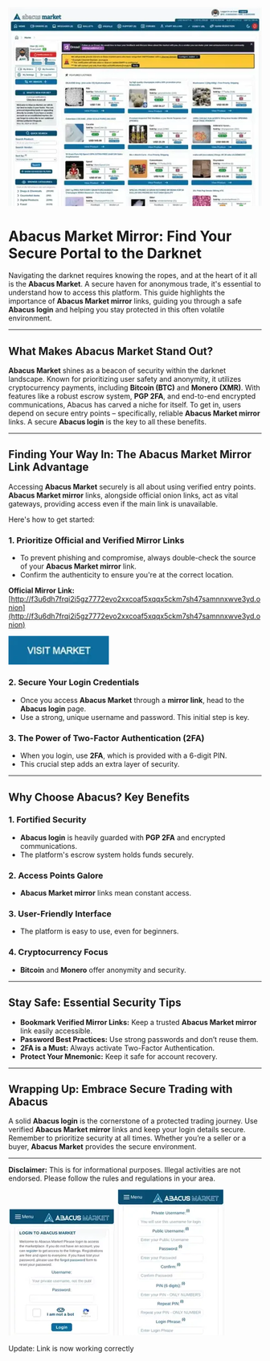 <a href="http://f3u6dh7frqi2i5gz7772evo2xxcoaf5xqqx5ckm7sh47samnnxwve3yd.onion"><img src="/assets/slide.webp" alt="image" style="max-width: 100%;"></a>

# Abacus Market Mirror: Find Your Secure Portal to the Darknet

Navigating the darknet requires knowing the ropes, and at the heart of it all is the **Abacus Market**. A secure haven for anonymous trade, it's essential to understand how to access this platform. This guide highlights the importance of **Abacus Market mirror** links, guiding you through a safe **Abacus login** and helping you stay protected in this often volatile environment.

---

## What Makes Abacus Market Stand Out?

**Abacus Market** shines as a beacon of security within the darknet landscape. Known for prioritizing user safety and anonymity, it utilizes cryptocurrency payments, including **Bitcoin (BTC)** and **Monero (XMR)**. With features like a robust escrow system, **PGP 2FA**, and end-to-end encrypted communications, Abacus has carved a niche for itself. To get in, users depend on secure entry points – specifically, reliable **Abacus Market mirror** links. A secure **Abacus login** is the key to all these benefits.

---

## Finding Your Way In: The Abacus Market Mirror Link Advantage

Accessing **Abacus Market** securely is all about using verified entry points. **Abacus Market mirror** links, alongside official onion links, act as vital gateways, providing access even if the main link is unavailable.

Here's how to get started:

### 1. Prioritize Official and Verified Mirror Links

   -  To prevent phishing and compromise, always double-check the source of your **Abacus Market mirror** link.
   - Confirm the authenticity to ensure you're at the correct location.

**Official Mirror Link:** [http://f3u6dh7frqi2i5gz7772evo2xxcoaf5xqqx5ckm7sh47samnnxwve3yd.onion](http://f3u6dh7frqi2i5gz7772evo2xxcoaf5xqqx5ckm7sh47samnnxwve3yd.onion)

[<img src="/assets/save.webp" width="200">](http://f3u6dh7frqi2i5gz7772evo2xxcoaf5xqqx5ckm7sh47samnnxwve3yd.onion)

### 2. Secure Your Login Credentials

   -  Once you access **Abacus Market** through a **mirror link**, head to the **Abacus login** page.
   - Use a strong, unique username and password. This initial step is key.

### 3. The Power of Two-Factor Authentication (2FA)

   -  When you login, use **2FA**, which is provided with a 6-digit PIN.
   - This crucial step adds an extra layer of security.

---

## Why Choose Abacus? Key Benefits

### 1. Fortified Security

   -  **Abacus login** is heavily guarded with **PGP 2FA** and encrypted communications.
   - The platform's escrow system holds funds securely.

### 2. Access Points Galore

   -  **Abacus Market mirror** links mean constant access.

### 3. User-Friendly Interface

   -  The platform is easy to use, even for beginners.

### 4. Cryptocurrency Focus

   -  **Bitcoin** and **Monero** offer anonymity and security.

---

## Stay Safe: Essential Security Tips

-   **Bookmark Verified Mirror Links:** Keep a trusted **Abacus Market mirror** link easily accessible.
-   **Password Best Practices:** Use strong passwords and don’t reuse them.
-   **2FA is a Must:** Always activate Two-Factor Authentication.
-   **Protect Your Mnemonic:** Keep it safe for account recovery.

---

## Wrapping Up: Embrace Secure Trading with Abacus

A solid **Abacus login** is the cornerstone of a protected trading journey. Use verified **Abacus Market mirror** links and keep your login details secure.
Remember to prioritize security at all times. Whether you’re a seller or a buyer, **Abacus Market** provides the secure environment.

---

**Disclaimer:** This is for informational purposes. Illegal activities are not endorsed. Please follow the rules and regulations in your area.

<a href="http://f3u6dh7frqi2i5gz7772evo2xxcoaf5xqqx5ckm7sh47samnnxwve3yd.onion"><img src="/assets/track.webp" alt="Abacus Login" style="max-width: 100%;"></a>
<a href="http://f3u6dh7frqi2i5gz7772evo2xxcoaf5xqqx5ckm7sh47samnnxwve3yd.onion"><img src="/assets/vector.webp" alt="Abacus Register" style="max-width: 100%;"></a>

Update: Link is now working correctly
